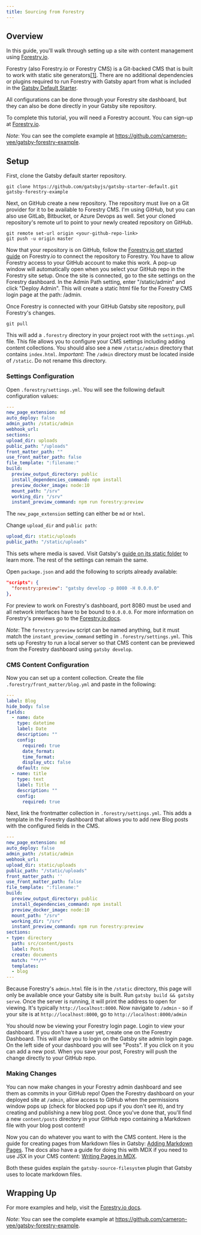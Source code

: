 ```yaml
---
title: Sourcing from Forestry
---
```


## Overview

In this guide, you'll walk through setting up a site with content management using [Forestry.io](https://forestry.io/).

Forestry (also Forestry.io or Forestry CMS) is a Git-backed CMS that is built to work with static site generators[\[1\]](https://forestry.io/about/). There are no additional dependencies or plugins required to run Forestry with Gatsby apart from what is included in the [Gatsby Default Starter](https://github.com/gatsbyjs/gatsby-starter-default).

All configurations can be done through your Forestry site dashboard, but they can also be done directly in your Gatsby site repository.

To complete this tutorial, you will need a Forestry account. You can sign-up at [Forestry.io](https://app.forestry.io/signup).

_Note_: You can see the complete example at https://github.com/cameron-yee/gatsby-forestry-example.

## Setup

First, clone the Gatsby default starter repository.

```shell
git clone https://github.com/gatsbyjs/gatsby-starter-default.git gatsby-forestry-example
```

Next, on GitHub create a new repository. The repository must live on a Git provider for it to be available to Forestry CMS. I'm using GitHub, but you can also use GitLab, Bitbucket, or Azure Devops as well. Set your cloned repository's remote url to point to your newly created repository on GitHub.

```shell
git remote set-url origin <your-github-repo-link>
git push -u origin master
```

Now that your repository is on GitHub, follow the [Forestry.io get started guide](https://forestry.io/docs/quickstart/setup-site/) on Forestry.io to connect the repository to Forestry. You have to allow Forestry access to your GitHub account to make this work. A pop-up window will automatically open when you select your GitHub repo in the Forestry site setup. Once the site is connected, go to the site settings on the Forestry dashboard. In the Admin Path setting, enter "/static/admin" and click "Deploy Admin". This will create a static html file for the Forestry CMS login page at the path: /admin.

Once Forestry is connected with your GitHub Gatsby site repository, pull Forestry's changes.

```shell
git pull
```

This will add a `.forestry` directory in your project root with the `settings.yml` file. This file allows you to configure your CMS settings including adding content collections. You should also see a new `/static/admin` directory that contains `index.html`. _Important_: The `/admin` directory must be located inside of `/static`. Do not rename this directory.

### Settings Configuration

Open `.forestry/settings.yml`. You will see the following default configuration values:

```yaml:title=.forestry/settings.yml
---
new_page_extension: md
auto_deploy: false
admin_path: /static/admin
webhook_url:
sections:
upload_dir: uploads
public_path: "/uploads"
front_matter_path: ""
use_front_matter_path: false
file_template: ":filename:"
build:
  preview_output_directory: public
  install_dependencies_command: npm install
  preview_docker_image: node:10
  mount_path: "/srv"
  working_dir: "/srv"
  instant_preview_command: npm run forestry:preview
```

The `new_page_extension` setting can either be `md` or `html`.

Change `upload_dir` and `public path`:

```yaml:title=.forestry/settings.yml
upload_dir: static/uploads
public_path: "/static/uploads"
```

This sets where media is saved. Visit Gatsby's [guide on its static folder](/docs/static-folder/) to learn more. The rest of the settings can remain the same.

Open `package.json` and add the following to scripts already available:

```json:title=package.json
"scripts": {
  "forestry:preview": "gatsby develop -p 8080 -H 0.0.0.0"
},
```

For preview to work on Forestry's dashboard, port 8080 must be used and all network interfaces have to be bound to `0.0.0.0`. For more information on Forestry's previews go to the [Forestry.io docs](https://forestry.io/docs/previews/instant-previews/#adding-an-instant-preview).

_Note_: The `forestry:preview` script can be named anything, but it must match the `instant_preview_command` setting in `.forestry/settings.yml`. This sets up Forestry to run a local server so that CMS content can be previewed from the Forestry dashboard using `gatsby develop`.

### CMS Content Configuration

Now you can set up a content collection. Create the file `.forestry/front_matter/blog.yml` and paste in the following:

```yaml:title=.forestry/front_matter/blog.yml
---
label: Blog
hide_body: false
fields:
  - name: date
    type: datetime
    label: Date
    description: ""
    config:
      required: true
      date_format:
      time_format:
      display_utc: false
    default: now
  - name: title
    type: text
    label: Title
    description: ""
    config:
      required: true
```

Next, link the frontmatter collection in `.forestry/settings.yml`. This adds a template in the Forestry dashboard that allows you to add new Blog posts with the configured fields in the CMS.

```yaml:title=.forestry/settings.yml
---
new_page_extension: md
auto_deploy: false
admin_path: /static/admin
webhook_url:
upload_dir: static/uploads
public_path: "/static/uploads"
front_matter_path: ''
use_front_matter_path: false
file_template: ":filename:"
build:
  preview_output_directory: public
  install_dependencies_command: npm install
  preview_docker_image: node:10
  mount_path: "/srv"
  working_dir: "/srv"
  instant_preview_command: npm run forestry:preview
sections:
- type: directory
  path: src/content/posts
  label: Posts
  create: documents
  match: "**/*"
  templates:
  - blog
---
```

Because Forestry's `admin.html` file is in the `/static` directory, this page will only be available once your Gatsby site is built. Run `gatsby build && gatsby serve`. Once the server is running, it will print the address to open for viewing. It's typically `http://localhost:8000`. Now navigate to `/admin` - so if your site is at `http://localhost:8000`, go to `http://localhost:8000/admin`

You should now be viewing your Forestry login page. Login to view your dashboard. If you don't have a user yet, create one on the Forestry Dashboard. This will allow you to login on the Gatsby site admin login page. On the left side of your dashboard you will see "Posts". If you click on it you can add a new post. When you save your post, Forestry will push the change directly to your GitHub repo.

### Making Changes

You can now make changes in your Forestry admin dashboard and see them as commits in your GitHub repo!
Open the Forestry dashboard on your deployed site at `/admin`, allow access to GitHub when the permissions
window pops up (check for blocked pop ups if you don't see it), and try creating and publishing a
new blog post. Once you've done that, you'll find a new `content/posts` directory in your GitHub repo
containing a Markdown file with your blog post content!

Now you can do whatever you want to with the CMS content. Here is the guide for creating pages from Markdown files in Gatsby: [Adding Markdown Pages](/docs/adding-markdown-pages/). The docs also have a guide for doing this with MDX if you need to use JSX in your CMS content: [Writing Pages in MDX](/docs/mdx/writing-pages/).

Both these guides explain the `gatsby-source-filesystem` plugin that Gatsby uses to locate markdown files.

## Wrapping Up

For more examples and help, visit the [Forestry.io docs](https://forestry.io/docs/welcome/).

_Note_: You can see the complete example at https://github.com/cameron-yee/gatsby-forestry-example.
